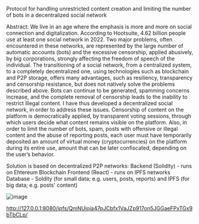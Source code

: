 Protocol for handling unrestricted content creation and limiting the number of bots in a decentralized social network

Abstract:
We live in an age where the emphasis is more and more on social connection and digitalization. According to Hootsuite, 4.62 billion people use at least one social network in 2022.
Two major problems, often encountered in these networks, are represented by the large number of automatic accounts (bots) and the excessive censorship, applied abusively, by big corporations, strongly affecting the freedom of speech of the individual. The transitioning of a social network, from a centralized system, to a completely decentralized one, using technologies such as blockchain and P2P storage, offers many advantages, such as resiliency, transparency and
censorship resistance, but does not natively solve the problems described above. Bots can continue to be generated, spamming concerns increase, and the complete removal of censorship leads to the inability to restrict illegal content.
I have thus developed a decentralized social network, in order to address these issues. Censorship of content on the platform is democratically applied, by transparent voting sessions, through which users decide what content remains visible on the platform. Also, in order to limit the number of bots, spam, posts with offensive or illegal content and the abuse of reporting posts, each user must have temporarily deposited an amount of virtual money (cryptocurrencies) on the platform during its entire use, amount that can be later confiscated, depending on the user’s behavior.

Solution is based on decentralized P2P networks:
Backend (Solidity) - runs on Ehtereum Blockchain
Frontend (React) - runs on IPFS networks
Database - Soldity (for small data; e.g. users, posts, reports) and IPFS (for big data; e.g. posts' content)

![image](https://user-images.githubusercontent.com/58344450/197244155-d44208e6-0ccb-4544-9798-94de5632d527.png)

http://127.0.0.1:8080/ipfs/QmNUioja47pJCbfx1VaJZp917on5JGGaeFPxTGx9bTbCLp/
